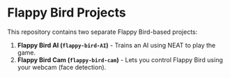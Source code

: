 # Flappy Bird Projects

This repository contains two separate Flappy Bird-based projects:

1. **Flappy Bird AI (`flappy-bird-AI`)** - Trains an AI using NEAT to play the game.
2. **Flappy Bird Cam (`flappy-bird-cam`)** - Lets you control Flappy Bird using your webcam (face detection).

